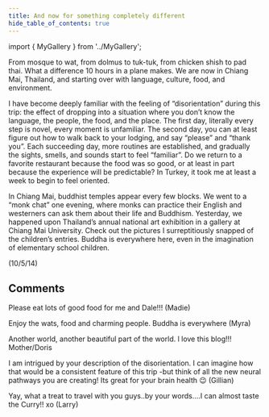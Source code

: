 ```yaml
---
title: And now for something completely different
hide_table_of_contents: true
---
```


import { MyGallery } from '../MyGallery';

<MyGallery prefix="different" suffix="jpg" num ={9} />

From mosque to wat, from dolmus to tuk-tuk, from chicken shish to pad thai. What a difference 10 hours in a plane makes.  We are now in Chiang Mai, Thailand, and starting over with language, culture, food, and environment.

I have become deeply familiar with the feeling of “disorientation” during this trip: the effect of dropping into a situation where you don’t know the language, the people, the food, and the place. The first day, literally every step is novel, every moment is unfamiliar.  The second day, you can at least figure out how to walk back to your lodging, and say “please” and “thank you”.  Each succeeding day, more routines are established, and gradually the sights, smells, and sounds start to feel “familiar”. Do we return to a favorite restaurant because the food was so good, or at least in part because the experience will be predictable? In Turkey, it took me at least a week to begin to feel oriented.

In Chiang Mai, buddhist temples appear every few blocks.  We went to a “monk chat” one evening, where monks can practice their English and westerners can ask them about their life and Buddhism.  Yesterday, we happened upon Thailand’s annual national art exhibition in a gallery at Chiang Mai University. Check out the pictures I surreptitiously snapped of the children’s entries. Buddha is everywhere here, even in the imagination of elementary school children.

(10/5/14)

## Comments

Please eat lots of good food for me and Dale!!! (Madie)

Enjoy the wats, food and charming people. Buddha is everywhere (Myra)

Another world, another beautiful part of the world. l love this blog!!! Mother/Doris

I am intrigued by your description of the disorientation. I can imagine how that would be a consistent feature of this trip -but think of all the new neural pathways you are creating! Its great for your brain health 😉 (Gillian)

Yay, what a treat to travel with you guys..by your words….I can almost taste the Curry!! xo (Larry)